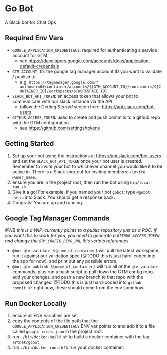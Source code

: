 # Go Bot

A Slack bot for Chat Ops

## Required Env Vars

- `GOOGLE_APPLICATION_CREDENTIALS`: required for authenticating a service account for GTM
  - see https://developers.google.com/accounts/docs/application-default-credentials
- `GTM_ACCOUNT_ID`: the google tag manager account ID you want to validate / publish to.
  - e.g. `https://tagmanager.google.com/?authuser=0#/container/accounts/${GTM_ACCOUNT_ID}/containers/${CONTAINER_ID}/workspaces/${WORKSPACE_ID}`
- `SLACK_BOT_API_TOKEN`: an access token that allows your bot to communicate with our slack instance via the API
  - follow the _Getting Started_ section here: https://api.slack.com/bot-users
- `GITHUB_ACCESS_TOKEN`: used to create and push commits to a github repo with the GTM configuration.
  - see https://github.com/settings/tokens

## Getting Started

1. Set up your bot using the instructions at https://api.slack.com/bot-users and set the `SLACK_BOT_API_TOKEN` once your bot user is created. Remember to invite your bot to whichever channel you would like it to be active in. There is a Slack shortcut for inviting members: `/invite @user_name`.
1. ensure you are in the project root, then run the bot using `bin/local-run.sh`
1. Give it a go! For example, if you named your bot `gobot`: type `@gobot hello` into Slack. You should get a response back.
1. Congrats! You are up and running.

## Google Tag Manager Commands

_@NB this is a WIP, currently points to a public repository just as a POC. If you want this to work for you, you need to generate a `GITHUB_ACCESS_TOKEN` and change the `GTM_CONFIG_REPO_URL` this scripts references_

- `@bot gtm validate ${name_of_container}` will pull the latest workspace, run it against our validation spec (@TODO this is just hard-coded into the app for now), and print out any possible errors.
- `@bot gtm publish ${name_of_container}` will run all of the `gtm validate` commands, plus run a bash script to pull down the GTM config repo, add your changes, and push a new branch to that repo with the proposed changes. @TODO this is just hard-coded into `github-commit.sh` right now, these should come from the env somehow.

## Run Docker Locally

1. ensure all ENV variables are set
1. copy the contents of the file path that the `GOOGLE_APPLICATION_CREDENTIALS` ENV var points to and add it to a file called `google-creds.json` in the project root.
1. run `./bin/docker-build.sh` to build a docker container with the tag `artnet/gobot`
1. run `./bin/docker-run.sh` to run your docker container.
